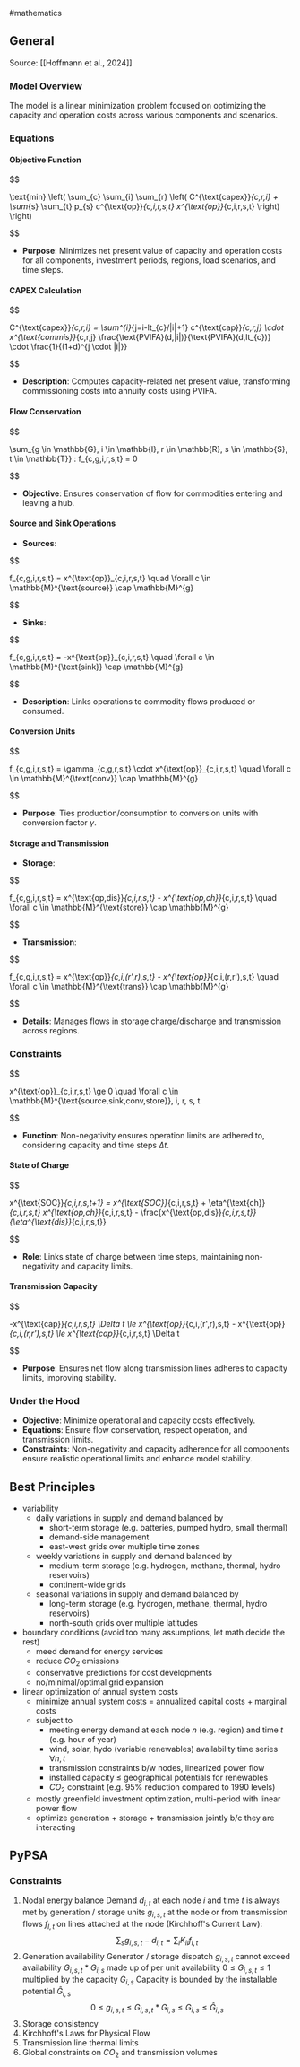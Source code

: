 #mathematics

## General
Source: [[Hoffmann et al., 2024]]
### Model Overview
The model is a linear minimization problem focused on optimizing the capacity and operation costs across various components and scenarios.

### Equations
#### Objective Function

$$

\text{min} \left( \sum_{c} \sum_{i} \sum_{r} \left( C^{\text{capex}}_{c,r,i} + \sum_{s} \sum_{t} p_{s} c^{\text{op}}_{c,i,r,s,t} x^{\text{op}}_{c,i,r,s,t} \right)  \right)

$$

- **Purpose**: Minimizes net present value of capacity and operation costs for all components, investment periods, regions, load scenarios, and time steps.

#### CAPEX Calculation

$$

C^{\text{capex}}_{c,r,i} = \sum^{i}_{j=i-lt_{c}/|i|+1} c^{\text{cap}}_{c,r,j} \cdot x^{\text{commis}}_{c,r,j} \frac{\text{PVIFA}(d,|i|)}{\text{PVIFA}(d,lt_{c})} \cdot \frac{1}{(1+d)^{j \cdot |i|}}

$$

- **Description**: Computes capacity-related net present value, transforming commissioning costs into annuity costs using PVIFA.

#### Flow Conservation

$$

\sum_{g \in \mathbb{G}, i \in \mathbb{I}, r \in \mathbb{R}, s \in \mathbb{S}, t \in \mathbb{T}} : f_{c,g,i,r,s,t} = 0

$$

- **Objective**: Ensures conservation of flow for commodities entering and leaving a hub.

#### Source and Sink Operations
- **Sources**:
  
$$

  f_{c,g,i,r,s,t} = x^{\text{op}}_{c,i,r,s,t} \quad \forall c \in \mathbb{M}^{\text{source}} \cap \mathbb{M}^{g}
  
$$

- **Sinks**:
  
$$

  f_{c,g,i,r,s,t} = -x^{\text{op}}_{c,i,r,s,t} \quad \forall c \in \mathbb{M}^{\text{sink}} \cap \mathbb{M}^{g}
  
$$

- **Description**: Links operations to commodity flows produced or consumed.

#### Conversion Units

$$

f_{c,g,i,r,s,t} = \gamma_{c,g,r,s,t} \cdot x^{\text{op}}_{c,i,r,s,t} \quad \forall c \in \mathbb{M}^{\text{conv}} \cap \mathbb{M}^{g}

$$

- **Purpose**: Ties production/consumption to conversion units with conversion factor $\gamma$.

#### Storage and Transmission
- **Storage**:
  
$$

  f_{c,g,i,r,s,t} = x^{\text{op,dis}}_{c,i,r,s,t} - x^{\text{op,ch}}_{c,i,r,s,t} \quad \forall c \in \mathbb{M}^{\text{store}} \cap \mathbb{M}^{g}
  
$$

- **Transmission**:
  
$$

  f_{c,g,i,r,s,t} = x^{\text{op}}_{c,i,(r',r),s,t} - x^{\text{op}}_{c,i,(r,r'),s,t} \quad \forall c \in \mathbb{M}^{\text{trans}} \cap \mathbb{M}^{g}
  
$$

- **Details**: Manages flows in storage charge/discharge and transmission across regions.

### Constraints

$$

x^{\text{op}}_{c,i,r,s,t} \ge 0 \quad \forall c \in \mathbb{M}^{\text{source,sink,conv,store}}, i, r, s, t

$$

- **Function**: Non-negativity ensures operation limits are adhered to, considering capacity and time steps $\Delta t$.

#### State of Charge

$$

x^{\text{SOC}}_{c,i,r,s,t+1} = x^{\text{SOC}}_{c,i,r,s,t} + \eta^{\text{ch}}_{c,i,r,s,t} x^{\text{op,ch}}_{c,i,r,s,t} - \frac{x^{\text{op,dis}}_{c,i,r,s,t}}{\eta^{\text{dis}}_{c,i,r,s,t}}

$$

- **Role**: Links state of charge between time steps, maintaining non-negativity and capacity limits.

#### Transmission Capacity

$$

-x^{\text{cap}}_{c,i,r,s,t} \Delta t \le x^{\text{op}}_{c,i,(r',r),s,t} - x^{\text{op}}_{c,i,(r,r'),s,t} \le x^{\text{cap}}_{c,i,r,s,t} \Delta t

$$

- **Purpose**: Ensures net flow along transmission lines adheres to capacity limits, improving stability.

### Under the Hood
- **Objective**: Minimize operational and capacity costs effectively.
- **Equations**: Ensure flow conservation, respect operation, and transmission limits.
- **Constraints**: Non-negativity and capacity adherence for all components ensure realistic operational limits and enhance model stability.


## Best Principles

- variability
	- daily variations in supply and demand balanced by
		- short-term storage (e.g. batteries, pumped hydro, small thermal)
		- demand-side management
		- east-west grids over multiple time zones
	- weekly variations in supply and demand balanced by
		- medium-term storage (e.g. hydrogen, methane, thermal, hydro reservoirs)
		- continent-wide grids
	- seasonal variations in supply and demand balanced by
		- long-term storage (e.g. hydrogen, methane, thermal, hydro reservoirs)
		- north-south grids over multiple latitudes
- boundary conditions (avoid too many assumptions, let math decide the rest)
	- meed demand for energy services
	- reduce $CO_2$ emissions
	- conservative predictions for cost developments
	- no/minimal/optimal grid expansion
- linear optimization of annual system costs
	- minimize annual system costs = annualized capital costs + marginal costs
	- subject to
		- meeting energy demand at each node $n$ (e.g. region) and time $t$ (e.g. hour of year)
		- wind, solar, hydo (variable renewables) availability time series $\forall n, t$
		- transmission constraints b/w nodes, linearized power flow
		- installed capacity $\le$ geographical potentials for renewables
		- $CO_2$ constraint (e.g. 95% reduction compared to 1990 levels)
	- mostly greenfield investment optimization, multi-period with linear power flow
	- optimize generation + storage + transmission jointly b/c they are interacting

## PyPSA
### Constraints
1. Nodal energy balance
		Demand $d_{i,t}$ at each node $i$ and time $t$ is always met by generation / storage units $g_{i,s,t}$ at the node or from transmission flows $f_{l,t}$ on lines attached at the node (Kirchhoff's Current Law): $$ \sum_{s} g_{i,s,t} - d_{i,t} = \sum_{l} K_{il}f_{l,t} $$
2. Generation availability
		Generator / storage dispatch $g_{i,s,t}$ cannot exceed availability $G_{i,s,t} * G_{i,s}$ made up of per unit availability $0 \le G_{i,s,t} \le 1$ multiplied by the capacity $G_{i,s}$
		Capacity is bounded by the installable potential $\hat{G}_{i,s}$ $$ 0 \le g_{i,s,t} \le G_{i,s,t} * G_{i,s} \le G_{i,s} \le \hat{G}_{i,s}$$
3. Storage consistency
4. Kirchhoff's Laws for Physical Flow
5. Transmission line thermal limits
6. Global constraints on $CO_2$ and transmission volumes